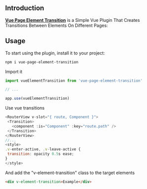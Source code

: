 ## Introduction

[**Vue Page Element Transition**](https://vue-page-element-transition.vercel.app/) is a Simple Vue Plugin That Creates Transitions Between Elements On Different Pages:
<!-- ![](.github/demo.gif) -->

## Usage

To start using the plugin, install it to your project:

```bash
npm i vue-page-element-transition
```

Import it


```js
import vueElementTransition from 'vue-page-element-transition'

// ...

app.use(vueElementTransition)
```

Use vue transitions

```js
<RouterView v-slot="{ route, Component }">
 <Transition>
   <component :is="Component" :key="route.path" />
 </Transition>
</RouterView>
//...
<style>
.v-enter-active, .v-leave-active {
 transition: opacity 0.5s ease;
}
</style>
```

And add the "v-element-transition" class to the target elements

```html
<div v-element-transition>Example</div>
```
